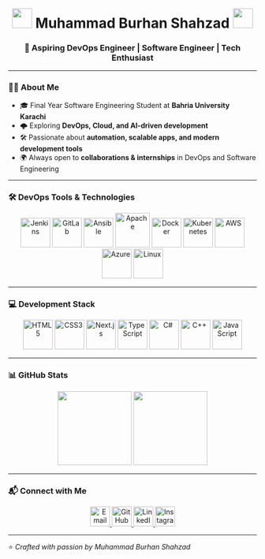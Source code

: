 <!-- Profile README -->

<h1 align="center">
  <img src="https://cdn-icons-png.flaticon.com/512/25/25231.png" width="40"/>  
  Muhammad Burhan Shahzad  
  <img src="https://upload.wikimedia.org/wikipedia/commons/3/32/Flag_of_Pakistan.svg" width="40"/>
</h1>

<h3 align="center">🚀 Aspiring DevOps Engineer | Software Engineer | Tech Enthusiast</h3>

---

### 👨‍💻 About Me  
- 🎓 Final Year Software Engineering Student at **Bahria University Karachi**  
- 🌩️ Exploring **DevOps, Cloud, and AI-driven development**  
- 🛠️ Passionate about **automation, scalable apps, and modern development tools**  
- 🌍 Always open to **collaborations & internships** in DevOps and Software Engineering  

---

### 🛠️ DevOps Tools & Technologies  

<p align="center">
  <img src="https://www.jenkins.io/images/logos/jenkins/jenkins.png" width="60" title="Jenkins"/>
  <img src="https://cdn.jsdelivr.net/gh/devicons/devicon/icons/gitlab/gitlab-original.svg" width="60" title="GitLab"/>
  <img src="https://cdn.jsdelivr.net/gh/devicons/devicon/icons/ansible/ansible-original.svg" width="60" title="Ansible"/>
  <img src="https://upload.wikimedia.org/wikipedia/commons/7/7e/Apache_Feather_Logo.svg" width="70" title="Apache"/>
  <img src="https://cdn.jsdelivr.net/gh/devicons/devicon/icons/docker/docker-original.svg" width="60" title="Docker"/>
  <img src="https://cdn.jsdelivr.net/gh/devicons/devicon/icons/kubernetes/kubernetes-plain.svg" width="60" title="Kubernetes"/>
  <img src="https://cdn.jsdelivr.net/gh/devicons/devicon/icons/amazonwebservices/amazonwebservices-original.svg" width="60" title="AWS"/>
  <img src="https://cdn.jsdelivr.net/gh/devicons/devicon/icons/azure/azure-original.svg" width="60" title="Azure"/>
  <img src="https://cdn.jsdelivr.net/gh/devicons/devicon/icons/linux/linux-original.svg" width="60" title="Linux"/>
</p>


---

### 💻 Development Stack  

<p align="center">
  <img src="https://cdn.jsdelivr.net/gh/devicons/devicon/icons/html5/html5-original.svg" width="60" title="HTML5"/>
  <img src="https://cdn.jsdelivr.net/gh/devicons/devicon/icons/css3/css3-original.svg" width="60" title="CSS3"/>
  <img src="https://cdn.jsdelivr.net/gh/devicons/devicon/icons/nextjs/nextjs-original.svg" width="60" title="Next.js"/>
  <img src="https://cdn.jsdelivr.net/gh/devicons/devicon/icons/typescript/typescript-original.svg" width="60" title="TypeScript"/>
  <img src="https://cdn.jsdelivr.net/gh/devicons/devicon/icons/csharp/csharp-original.svg" width="60" title="C#"/>
  <img src="https://cdn.jsdelivr.net/gh/devicons/devicon/icons/cplusplus/cplusplus-original.svg" width="60" title="C++"/>
  <img src="https://cdn.jsdelivr.net/gh/devicons/devicon/icons/javascript/javascript-original.svg" width="60" title="JavaScript"/>
</p>

---

### 📊 GitHub Stats  

<p align="center">
  <img src="https://github-readme-stats.vercel.app/api?username=MuhammadBurhanShahzad&show_icons=true&theme=tokyonight" height="150"/>
  <img src="https://github-readme-stats.vercel.app/api/top-langs/?username=MuhammadBurhanShahzad&layout=compact&theme=tokyonight" height="150"/>
</p>

---

### 📬 Connect with Me  

<p align="center">
  <a href="mailto:burishahzada7728@gmail.com">
    <img src="https://cdn-icons-png.flaticon.com/512/732/732200.png" width="40" title="Email"/>
  </a>
  <a href="https://github.com/MuhammadBurhanShahzad">
    <img src="https://cdn-icons-png.flaticon.com/512/25/25231.png" width="40" title="GitHub"/>
  </a>
  <a href="https://www.linkedin.com/in/burhan01/">
    <img src="https://cdn-icons-png.flaticon.com/512/145/145807.png" width="40" title="LinkedIn"/>
  </a>
  <a href="https://www.instagram.com/tg_burhan?igsh=MXYwaXZ3amtvMGMxOQ==">
    <img src="https://cdn-icons-png.flaticon.com/512/2111/2111463.png" width="40" title="Instagram"/>
  </a>
</p>

---
⭐️ *Crafted with passion by Muhammad Burhan Shahzad*
